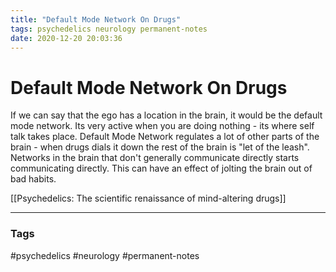 ```yaml
---
title: "Default Mode Network On Drugs"
tags: psychedelics neurology permanent-notes
date: 2020-12-20 20:03:36
---
```


# Default Mode Network On Drugs

If we can say that the ego has a location in the brain, it would be the default mode network. Its very active when you are doing nothing - its where self talk takes place. Default Mode Network regulates a lot of other parts of the brain - when drugs dials it down the rest of the brain is "let of the leash". Networks in the brain that don't generally communicate directly starts communicating directly. This can have an effect of jolting the brain out of bad habits.

[[Psychedelics: The scientific renaissance of mind-altering drugs]]

---
### Tags
#psychedelics #neurology #permanent-notes
